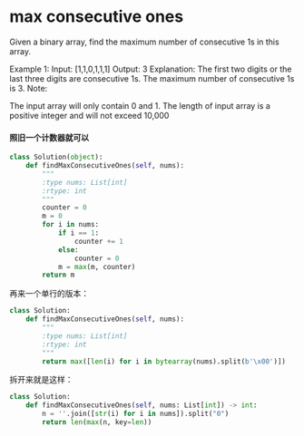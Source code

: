 # max consecutive ones

Given a binary array, find the maximum number of consecutive 1s in this array.

Example 1:
Input: [1,1,0,1,1,1]
Output: 3
Explanation: The first two digits or the last three digits are consecutive 1s.
The maximum number of consecutive 1s is 3.
Note:

The input array will only contain 0 and 1.
The length of input array is a positive integer and will not exceed 10,000

#### 照旧一个计数器就可以

```python
class Solution(object):
    def findMaxConsecutiveOnes(self, nums):
        """
        :type nums: List[int]
        :rtype: int
        """
        counter = 0
        m = 0
        for i in nums:
            if i == 1:
                counter += 1
            else:
                counter = 0
            m = max(m, counter)
        return m
```

再来一个单行的版本：

```python
class Solution:
    def findMaxConsecutiveOnes(self, nums):
        """
        :type nums: List[int]
        :rtype: int
        """
        return max([len(i) for i in bytearray(nums).split(b'\x00')])
```

拆开来就是这样：

```python
class Solution:
    def findMaxConsecutiveOnes(self, nums: List[int]) -> int:
        n = ''.join([str(i) for i in nums]).split("0")
        return len(max(n, key=len))
```
